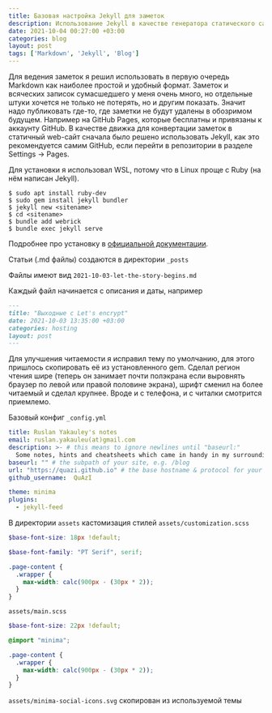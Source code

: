 ```yaml
---
title: Базовая настройка Jekyll для заметок
description: Использование Jekyll в качестве генератора статического сайта
date: 2021-10-04 00:27:00 +03:00
categories: blog
layout: post
tags: ['Markdown', 'Jekyll', 'Blog']
---
```


Для ведения заметок я решил использовать в первую очередь Markdown как наиболее простой и удобный формат. Заметок и всяческих записок сумасшедшего у меня очень много, но отдельные штуки хочется не только не потерять, но и другим показать. Значит надо публиковать где-то, где заметки не будут удалены в обозримом будущем. Например на GitHub Pages, которые бесплатны и привязаны к аккаунту GitHub. В качестве движка для конвертации заметок в статичный web-сайт сначала было решено использовать Jekyll, как это рекомендуется самим GitHub, если перейти в репозитории в разделе Settings -> Pages.

Для установки я использовал WSL, потому что в Linux проще с Ruby (на нём написан Jekyll).
```
$ sudo apt install ruby-dev
$ sudo gem install jekyll bundler
$ jekyll new <sitename>
$ cd <sitename>
$ bundle add webrick
$ bundle exec jekyll serve
```

Подробнее про установку в [официальной документации](https://jekyllrb.com/docs/#instructions).

Статьи (.md файлы) создаются в директории `_posts`

Файлы имеют вид `2021-10-03-let-the-story-begins.md`

Каждый файл начинается с  описания и даты, например
```markdown
---
title: "Выходные с Let's encrypt"
date: 2021-10-03 13:35:00 +03:00
categories: hosting
layout: post
---
```

Для улучшения читаемости я исправил тему по умолчанию, для этого пришлось скопировать её из установленного gem. Сделал регион чтения шире (теперь он занимает почти полэкрана если выровнять браузер по левой или правой половине экрана), шрифт сменил на более читаемый и сделал крупнее. Вроде и с телефона, и с читалки смотрится приемлемо.

Базовый конфиг `_config.yml`
```yaml
title: Ruslan Yakauley's notes
email: ruslan.yakauleu(at)gmail.com
description: >- # this means to ignore newlines until "baseurl:"
  Some notes, hints and cheatsheets which came in handy in my surrounding
baseurl: "" # the subpath of your site, e.g. /blog
url: "https://quazi.github.io" # the base hostname & protocol for your site, e.g. http://example.com
github_username:  QuAzI

theme: minima
plugins:
  - jekyll-feed
```

В директории `assets` кастомизация стилей
`assets/customization.scss`
```scss
$base-font-size: 18px !default;

$base-font-family: "PT Serif", serif;

.page-content {
  .wrapper {
    max-width: calc(900px - (30px * 2));
  }
}
```

`assets/main.scss`
```scss
$base-font-size: 22px !default;

@import "minima";

.page-content {
  .wrapper {
    max-width: calc(900px - (30px * 2));
  }
}
```

`assets/minima-social-icons.svg` скопирован из используемой темы

